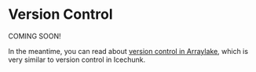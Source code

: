 # Version Control

COMING SOON!

In the meantime, you can read about [version control in Arraylake](https://docs.earthmover.io/arraylake/version-control),
which is very similar to version control in Icechunk.